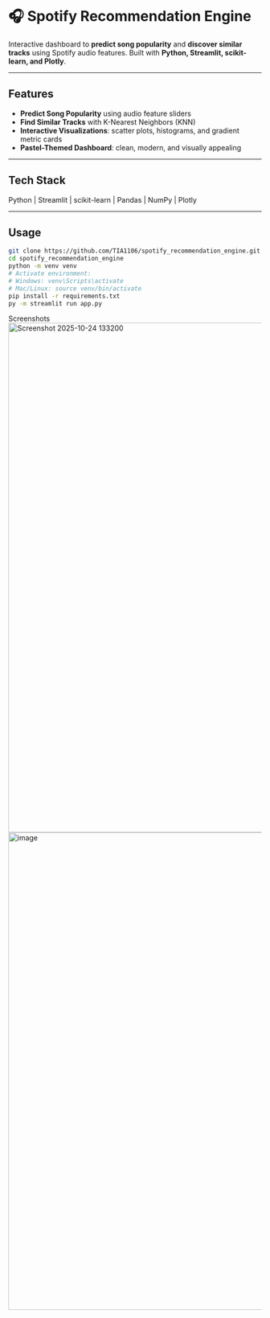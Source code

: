 # 🎧 Spotify Recommendation Engine

Interactive dashboard to **predict song popularity** and **discover similar tracks** using Spotify audio features. Built with **Python, Streamlit, scikit-learn, and Plotly**.

---

## Features

- **Predict Song Popularity** using audio feature sliders  
- **Find Similar Tracks** with K-Nearest Neighbors (KNN)  
- **Interactive Visualizations**: scatter plots, histograms, and gradient metric cards  
- **Pastel-Themed Dashboard**: clean, modern, and visually appealing  

---

## Tech Stack

Python | Streamlit | scikit-learn | Pandas | NumPy | Plotly  

---

## Usage

```bash
git clone https://github.com/TIA1106/spotify_recommendation_engine.git
cd spotify_recommendation_engine
python -m venv venv
# Activate environment:
# Windows: venv\Scripts\activate
# Mac/Linux: source venv/bin/activate
pip install -r requirements.txt
py -m streamlit run app.py
```
Screenshots
<img width="1908" height="1014" alt="Screenshot 2025-10-24 133200" src="https://github.com/user-attachments/assets/83213b5c-a354-4e98-b8dd-f9e6c2740d8c" />
<img width="1902" height="950" alt="image" src="https://github.com/user-attachments/assets/7672a976-e177-4da0-aae2-c9b1eb2c5572" />

